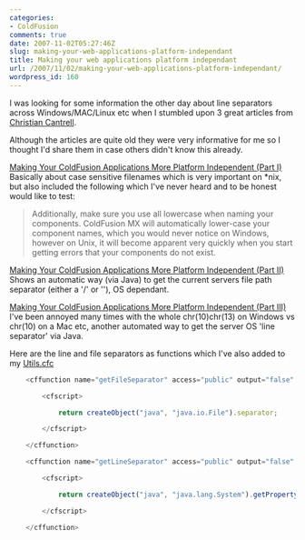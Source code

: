 ```yaml
---
categories:
- ColdFusion
comments: true
date: 2007-11-02T05:27:46Z
slug: making-your-web-applications-platform-independant
title: Making your web applications platform independant
url: /2007/11/02/making-your-web-applications-platform-independant/
wordpress_id: 160
---
```


I was looking for some information the other day about line separators across Windows/MAC/Linux etc when I stumbled upon 3 great articles from [Christian Cantrell](http://weblogs.macromedia.com/cantrell/).

Although the articles are quite old they were very informative for me so I thought I'd share them in case others didn't know this already.

[Making Your ColdFusion Applications More Platform Independent (Part I)](http://weblogs.macromedia.com/cantrell/archives/2003/03/making_your_col.cfm)
Basically about case sensitive filenames which is very important on *nix, but also included the following which I've never heard and to be honest would like to test:



> Additionally, make sure you use all lowercase when naming your components. ColdFusion MX will automatically lower-case your component names, which you would never notice on Windows, however on Unix, it will become apparent very quickly when you start getting errors that your components do not exist.



[Making Your ColdFusion Applications More Platform Independent (Part II)](http://weblogs.macromedia.com/cantrell/archives/2003/03/making_your_col_1.cfm)
Shows an automatic way (via Java) to get the current servers file path separator (either a '/' or '\'), OS dependant.

[Making Your ColdFusion Applications More Platform Independent (Part III)](http://weblogs.macromedia.com/cantrell/archives/2005/07/making_your_col_2.cfm)
I've been annoyed many times with the whole chr(10)chr(13) on Windows vs chr(10) on a Mac etc, another automated way to get the server OS 'line separator' via Java.

Here are the line and file separators as functions which I've also added to my [Utils.cfc](http://www.chapter31.com/utilscfc/)

``` javascript
	<cffunction name="getFileSeparator" access="public" output="false" returntype="string" hint="Returns the system file path separator">

		<cfscript>

			return createObject("java", "java.io.File").separator;

		</cfscript>

	</cffunction>

	<cffunction name="getLineSeparator" access="public" output="false" returntype="string" hint="Returns the system line separator">

		<cfscript>

			return createObject("java", "java.lang.System").getProperty("line.separator");

		</cfscript>

	</cffunction>
```
